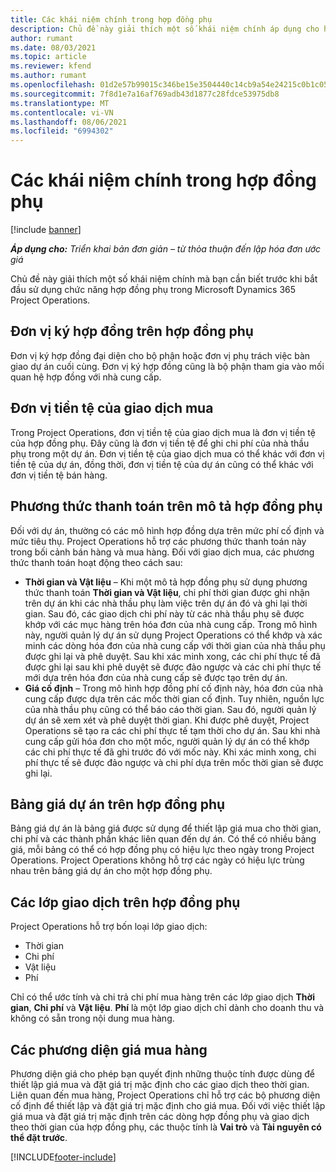 ```yaml
---
title: Các khái niệm chính trong hợp đồng phụ
description: Chủ đề này giải thích một số khái niệm chính áp dụng cho hợp đồng phụ trong Microsoft Dynamics 365 Project Operations.
author: rumant
ms.date: 08/03/2021
ms.topic: article
ms.reviewer: kfend
ms.author: rumant
ms.openlocfilehash: 01d2e57b99015c346be15e3504440c14cb9a54e24215c0b1c052c5112f4b940a
ms.sourcegitcommit: 7f8d1e7a16af769adb43d1877c28fdce53975db8
ms.translationtype: MT
ms.contentlocale: vi-VN
ms.lasthandoff: 08/06/2021
ms.locfileid: "6994302"
---
```

# <a name="key-concepts-in-subcontracting"></a>Các khái niệm chính trong hợp đồng phụ

[!include [banner](../../includes/dataverse-preview.md)]

_**Áp dụng cho:** Triển khai bản đơn giản – từ thỏa thuận đến lập hóa đơn ước giá_

Chủ đề này giải thích một số khái niệm chính mà bạn cần biết trước khi bắt đầu sử dụng chức năng hợp đồng phụ trong Microsoft Dynamics 365 Project Operations.

## <a name="contracting-unit-on-the-subcontract"></a>Đơn vị ký hợp đồng trên hợp đồng phụ

Đơn vị ký hợp đồng đại diện cho bộ phận hoặc đơn vị phụ trách việc bàn giao dự án cuối cùng. Đơn vị ký hợp đồng cũng là bộ phận tham gia vào mối quan hệ hợp đồng với nhà cung cấp.

## <a name="purchase-currency"></a>Đơn vị tiền tệ của giao dịch mua

Trong Project Operations, đơn vị tiền tệ của giao dịch mua là đơn vị tiền tệ của hợp đồng phụ. Đây cũng là đơn vị tiền tệ để ghi chi phí của nhà thầu phụ trong một dự án. Đơn vị tiền tệ của giao dịch mua có thể khác với đơn vị tiền tệ của dự án, đồng thời, đơn vị tiền tệ của dự án cũng có thể khác với đơn vị tiền tệ bán hàng.

## <a name="billing-methods-on-subcontract-lines"></a>Phương thức thanh toán trên mô tả hợp đồng phụ

Đối với dự án, thường có các mô hình hợp đồng dựa trên mức phí cố định và mức tiêu thụ. Project Operations hỗ trợ các phương thức thanh toán này trong bối cảnh bán hàng và mua hàng. Đối với giao dịch mua, các phương thức thanh toán hoạt động theo cách sau:

- **Thời gian và Vật liệu** – Khi một mô tả hợp đồng phụ sử dụng phương thức thanh toán **Thời gian và Vật liệu**, chi phí thời gian được ghi nhận trên dự án khi các nhà thầu phụ làm việc trên dự án đó và ghi lại thời gian. Sau đó, các giao dịch chi phí này từ các nhà thầu phụ sẽ được khớp với các mục hàng trên hóa đơn của nhà cung cấp. Trong mô hình này, người quản lý dự án sử dụng Project Operations có thể khớp và xác minh các dòng hóa đơn của nhà cung cấp với thời gian của nhà thầu phụ được ghi lại và phê duyệt. Sau khi xác minh xong, các chi phí thực tế đã được ghi lại sau khi phê duyệt sẽ được đảo ngược và các chi phí thực tế mới dựa trên hóa đơn của nhà cung cấp sẽ được tạo trên dự án.
- **Giá cố định** – Trong mô hình hợp đồng phí cố định này, hóa đơn của nhà cung cấp được dựa trên các mốc thời gian cố định. Tuy nhiên, nguồn lực của nhà thầu phụ cũng có thể báo cáo thời gian. Sau đó, người quản lý dự án sẽ xem xét và phê duyệt thời gian. Khi được phê duyệt, Project Operations sẽ tạo ra các chi phí thực tế tạm thời cho dự án. Sau khi nhà cung cấp gửi hóa đơn cho một mốc, người quản lý dự án có thể khớp các chi phí thực tế đã ghi trước đó với mốc này. Khi xác minh xong, chi phí thực tế sẽ được đảo ngược và chi phí dựa trên mốc thời gian sẽ được ghi lại.

## <a name="project-price-lists-on-subcontracts"></a>Bảng giá dự án trên hợp đồng phụ

Bảng giá dự án là bảng giá được sử dụng để thiết lập giá mua cho thời gian, chi phí và các thành phần khác liên quan đến dự án. Có thể có nhiều bảng giá, mỗi bảng có thể có hợp đồng phụ có hiệu lực theo ngày trong Project Operations. Project Operations không hỗ trợ các ngày có hiệu lực trùng nhau trên bảng giá dự án cho một hợp đồng phụ.

## <a name="transaction-classes-on-subcontracts"></a>Các lớp giao dịch trên hợp đồng phụ

Project Operations hỗ trợ bốn loại lớp giao dịch:

- Thời gian
- Chi phí
- Vật liệu
- Phí

Chỉ có thể ước tính và chi trả chi phí mua hàng trên các lớp giao dịch **Thời gian**, **Chi phí** và **Vật liệu**. **Phí** là một lớp giao dịch chỉ dành cho doanh thu và không có sẵn trong nội dung mua hàng.

## <a name="purchase-pricing-dimensions"></a>Các phương diện giá mua hàng

Phương diện giá cho phép bạn quyết định những thuộc tính được dùng để thiết lập giá mua và đặt giá trị mặc định cho các giao dịch theo thời gian. Liên quan đến mua hàng, Project Operations chỉ hỗ trợ các bộ phương diện cố định để thiết lập và đặt giá trị mặc định cho giá mua. Đối với việc thiết lập giá mua và đặt giá trị mặc định trên các dòng hợp đồng phụ và giao dịch theo thời gian của hợp đồng phụ, các thuộc tính là **Vai trò** và **Tài nguyên có thể đặt trước**.

[!INCLUDE[footer-include](../../includes/footer-banner.md)]
